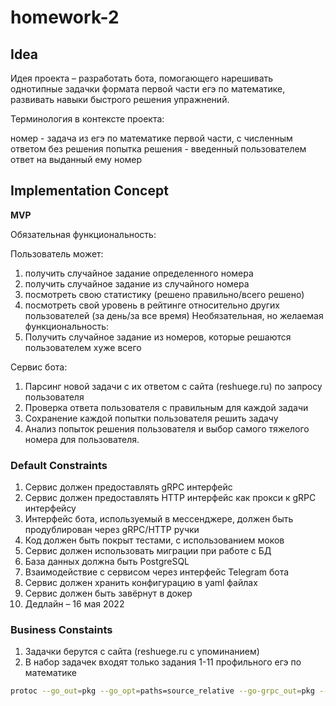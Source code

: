 # homework-2

## Idea

Идея проекта – разработать бота, помогающего нарешивать однотипные задачки формата первой части егэ по математике, развивать навыки быстрого решения упражнений.

Терминология в контексте проекта:

номер - задача из егэ по математике первой части, с численным ответом без решения
попытка решения - введенный пользователем ответ на выданный ему номер

## Implementation Concept

**MVP**

Обязательная функциональность:

Пользователь может:

1. получить случайное задание определенного номера
1. получить случайное задание из случайного номера
1. посмотреть свою статистику (решено правильно/всего решено)
1. посмотреть свой уровень в рейтинге относительно других пользователей (за день/за все время)
   Необязательная, но желаемая функциональность:
1. Получить случайное задание из номеров, которые решаются пользователем хуже всего

Сервис бота:

1. Парсинг новой задачи с их ответом с сайта (reshuege.ru) по запросу пользователя
1. Проверка ответа пользователя с правильным для каждой задачи
1. Сохранение каждой попытки пользователя решить задачу
1. Анализ попыток решения пользователя и выбор самого тяжелого номера для пользователя.

### Default Constraints

1. Сервис должен предоставлять gRPC интерфейс
1. Сервис должен предоставлять HTTP интерфейс как прокси к gRPC интерфейсу
1. Интерфейс бота, используемый в мессенджере, должен быть продублирован через gRPC/HTTP ручки
1. Код должен быть покрыт тестами, с использованием моков
1. Сервис должен использовать миграции при работе с БД
1. База данных должна быть PostgreSQL
1. Взаимодействие с сервисом через интерфейс Telegram бота
1. Сервис должен хранить конфигурацию в yaml файлах
1. Сервис должен быть завёрнут в докер
1. Дедлайн – 16 мая 2022

### Business Constaints

1. Задачки берутся с сайта (reshuege.ru с упоминанием)
1. В набор задачек входят только задания 1-11 профильного егэ по математике

```bash
protoc --go_out=pkg --go_opt=paths=source_relative --go-grpc_out=pkg --go-grpc_opt=paths=source_relative --grpc-gateway_out=pkg --grpc-gateway_opt=paths=source_relative --openapiv2_out .  api/api.proto
```
